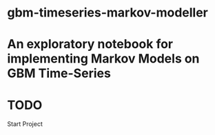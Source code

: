 # gbm-timeseries-markov-modeller
An exploratory notebook for implementing Markov Models on GBM Time-Series
=======
# TODO
Start Project
